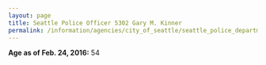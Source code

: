 ```yaml
---
layout: page
title: Seattle Police Officer 5302 Gary M. Kinner
permalink: /information/agencies/city_of_seattle/seattle_police_department/copbook/5302/
---
```


**Age as of Feb. 24, 2016:** 54
